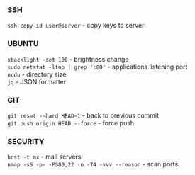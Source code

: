 ### SSH

`ssh-copy-id user@server` - copy keys to server

### UBUNTU

`xbacklight -set 100` - brightness change \
`sudo netstat -ltnp | grep ':80'` - applications listening port \
`ncdu` - directory size \
`jq` - JSON formatter

### GIT

`git reset --hard HEAD~1` - back to previous commit \
`git push origin HEAD --force` - force push

### SECURITY

`host -t mx` - mail servers \
`nmap -sS -p- -PS80,22 -n -T4 -vvv --reason` - scan ports
